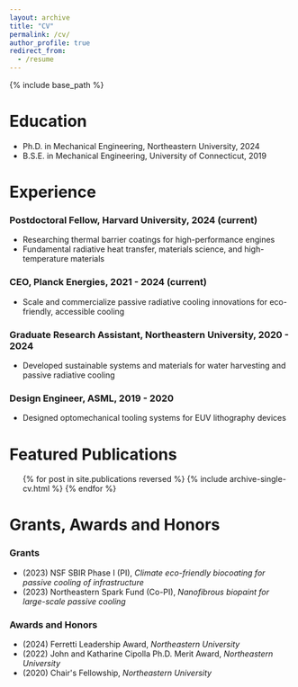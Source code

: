 ```yaml
---
layout: archive
title: "CV"
permalink: /cv/
author_profile: true
redirect_from:
  - /resume
---
```


{% include base_path %}

Education
======
* Ph.D. in Mechanical Engineering, Northeastern University, 2024
* B.S.E. in Mechanical Engineering, University of Connecticut, 2019

Experience
======
### Postdoctoral Fellow, Harvard University, 2024 (current)
* Researching thermal barrier coatings for high-performance engines
* Fundamental radiative heat transfer, materials science, and high-temperature materials
 
### CEO, Planck Energies, 2021 - 2024 (current)
* Scale and commercialize passive radiative cooling innovations for eco-friendly, accessible cooling

### Graduate Research Assistant, Northeastern University, 2020 - 2024
* Developed sustainable systems and materials for water harvesting and passive radiative cooling
 
### Design Engineer, ASML, 2019 - 2020
* Designed optomechanical tooling systems for EUV lithography devices

  
Featured Publications
======
  <ul>{% for post in site.publications reversed %}
    {% include archive-single-cv.html %}
  {% endfor %}</ul>


Grants, Awards and Honors
======
### Grants
* (2023) NSF SBIR Phase I (PI), *Climate eco-friendly biocoating for passive cooling of infrastructure*
* (2023) Northeastern Spark Fund (Co-PI), *Nanofibrous biopaint for large-scale passive cooling*

### Awards and Honors
* (2024) Ferretti Leadership Award, *Northeastern University*
* (2022) John and Katharine Cipolla Ph.D. Merit Award, *Northeastern University*
* (2020) Chair's Fellowship, *Northeastern University*



